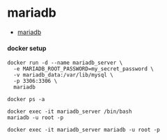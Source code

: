 
# mariadb

- [mariadb](https://mariadb.org/)

#### docker setup
```
docker run -d --name mariadb_server \
  -e MARIADB_ROOT_PASSWORD=my_secret_password \
  -v mariadb_data:/var/lib/mysql \
  -p 3306:3306 \
  mariadb

docker ps -a

docker exec -it mariadb_server /bin/bash
mariadb -u root -p

docker exec -it mariadb_server mariadb -u root -p
```
